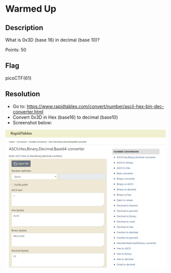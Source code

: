 # Warmed Up

## Description
What is 0x3D (base 16) in decimal (base 10)?

Points: 50

## Flag
picoCTF{61}

## Resolution
- Go to:
https://www.rapidtables.com/convert/number/ascii-hex-bin-dec-converter.html
- Convert 0x3D in Hex (base16) to decimal (base10)
- Screenshot below:

<img src="Screenshots\Warmed-Up.jpg"
     alt="Screenshot for Hex to Decimal conversion"
     style="float: left; margin-right: 10px;" />